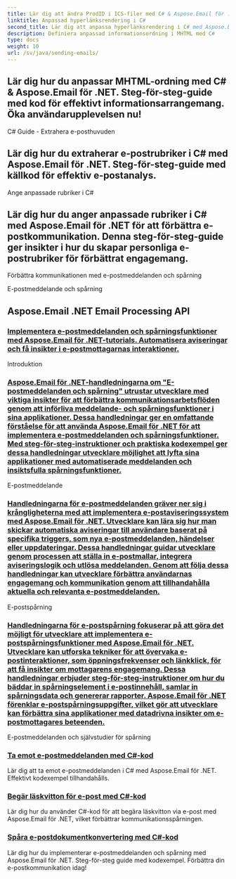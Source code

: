 ```yaml
---
title: Lär dig att ändra ProdID i ICS-filer med C# & Aspose.Email för .NET. Steg-för-steg guide & kod. Säkerställ dataintegritet och kompatibilitet.
linktitle: Anpassad hyperlänksrendering i C#
second_title: Lär dig att anpassa hyperlänksrendering i C# med Aspose.Email för .NET. Skapa personligt e-postinnehåll med anpassade hyperlänkstilar.
description: Definiera anpassad informationsordning i MHTML med C#
type: docs
weight: 10
url: /sv/java/sending-emails/
---
```



## Lär dig hur du anpassar MHTML-ordning med C# & Aspose.Email för .NET. Steg-för-steg-guide med kod för effektivt informationsarrangemang. Öka användarupplevelsen nu!

C# Guide - Extrahera e-posthuvuden

## Lär dig hur du extraherar e-postrubriker i C# med Aspose.Email för .NET. Steg-för-steg-guide med källkod för effektiv e-postanalys.

Ange anpassade rubriker i C#

## Lär dig hur du anger anpassade rubriker i C# med Aspose.Email för .NET för att förbättra e-postkommunikation. Denna steg-för-steg-guide ger insikter i hur du skapar personliga e-postrubriker för förbättrat engagemang.

 Förbättra kommunikationen med e-postmeddelanden och spårning

 E-postmeddelande och spårning

##  Aspose.Email .NET Email Processing API
### [ Implementera e-postmeddelanden och spårningsfunktioner med Aspose.Email för .NET-tutorials. Automatisera aviseringar och få insikter i e-postmottagarnas interaktioner.](./sending-plain-text-emails/)
Introduktion
### [Aspose.Email för .NET-handledningarna om "E-postmeddelanden och spårning" utrustar utvecklare med viktiga insikter för att förbättra kommunikationsarbetsflöden genom att införliva meddelande- och spårningsfunktioner i sina applikationer. Dessa handledningar ger en omfattande förståelse för att använda Aspose.Email för .NET för att implementera e-postmeddelanden och spårningsfunktioner. Med steg-för-steg-instruktioner och praktiska kodexempel ger dessa handledningar utvecklare möjlighet att lyfta sina applikationer med automatiserade meddelanden och insiktsfulla spårningsfunktioner.](./creating-html-formatted-emails/)
E-postmeddelande
### [Handledningarna för e-postmeddelanden gräver ner sig i krångligheterna med att implementera e-postaviseringssystem med Aspose.Email för .NET. Utvecklare kan lära sig hur man skickar automatiska aviseringar till användare baserat på specifika triggers, som nya e-postmeddelanden, händelser eller uppdateringar. Dessa handledningar guidar utvecklare genom processen att ställa in e-postmallar, integrera aviseringslogik och utlösa meddelanden. Genom att följa dessa handledningar kan utvecklare förbättra användarnas engagemang och kommunikation genom att tillhandahålla aktuella och relevanta e-postmeddelanden.](./attaching-files-to-emails-using-aspose-email/)
E-postspårning
### [Handledningarna för e-postspårning fokuserar på att göra det möjligt för utvecklare att implementera e-postspårningsfunktioner med Aspose.Email för .NET. Utvecklare kan utforska tekniker för att övervaka e-postinteraktioner, som öppningsfrekvenser och länkklick, för att få insikter om mottagarens engagemang. Dessa handledningar erbjuder steg-för-steg-instruktioner om hur du bäddar in spårningselement i e-postinnehåll, samlar in spårningsdata och genererar rapporter. Aspose.Email för .NET förenklar e-postspårningsuppgifter, vilket gör att utvecklare kan förbättra sina applikationer med datadrivna insikter om e-postmottagares beteenden.](./implementing-email-templates/)
E-postmeddelanden och självstudier för spårning
### [Ta emot e-postmeddelanden med C#-kod](./bulk-email-sending/)
Lär dig att ta emot e-postmeddelanden i C# med Aspose.Email för .NET. Effektivt kodexempel tillhandahålls.
### [Begär läskvitton för e-post med C#-kod](./adding-custom-headers-in-aspose-email/)
Lär dig hur du använder C#-kod för att begära läskvitton via e-post med Aspose.Email för .NET, vilket förbättrar kommunikationsspårningen.
### [Spåra e-postdokumentkonvertering med C#-kod](./sending-email-notifications/)
Lär dig hur du implementerar e-postmeddelanden och spårning med Aspose.Email för .NET. Steg-för-steg guide med kodexempel. Förbättra din e-postkommunikation idag!